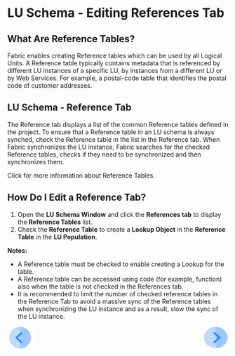 # LU Schema - Editing References Tab

## What Are Reference Tables?
Fabric enables creating Reference tables which can be used by all Logical Units.
A Reference table typically contains metadata that is referenced by different LU instances of a specific LU, by instances from a different LU or by Web Services. For example, a postal-code table that identifies the postal code of customer addresses. 
 

## LU Schema - Reference Tab
The Reference tab displays a list of the common Reference tables defined in the project. 
To ensure that a Reference table in an LU schema is always synched, check the Reference table in the list in the Reference tab. When Fabric synchronizes the LU instance, Fabric searches for the checked Reference tables, checks if they need to be synchronized and then synchronizes them.

Click for more information about Reference Tables.

## How Do I Edit a Reference Tab? 
1. Open the **LU Schema Window** and click the **References tab** to display the **Reference Tables** list. 
1. Check the **Reference Table** to create a **Lookup Object** in the **Reference Table** in the **LU Population**.

**Notes:** 
* A Reference table must be checked to enable creating a  Lookup  for the table.   
* A Reference table can be accessed using code (for example, function) also when the table is not checked in the References tab. 
* It is recommended to limit the number of checked reference tables in the Reference Tab to avoid a massive sync of the Reference tables when synchronizing the LU instance and as a result, slow the sync of the LU instance.

[![Previous](/articles/images/Previous.png)](/articles/03_logical_units/14_edit%20enrichment%20order.md)[<img align="right" width="60" height="54" src="/articles/images/Next.png">](/articles/03_logical_units/16_LU_schema_group_and_ungroup_tables.md)
